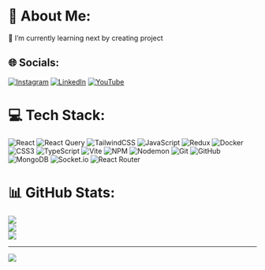 # 💫 About Me:
🌱 I’m currently learning next by creating project


## 🌐 Socials:
[![Instagram](https://img.shields.io/badge/Instagram-%23E4405F.svg?logo=Instagram&logoColor=white)](https://instagram.com/mrym__salimi_) [![LinkedIn](https://img.shields.io/badge/LinkedIn-%230077B5.svg?logo=linkedin&logoColor=white)](https://linkedin.com/in/maryam-salimi-03910524b) [![YouTube](https://img.shields.io/badge/YouTube-%23FF0000.svg?logo=YouTube&logoColor=white)](https://youtube.com/@@Mrm_Salimi) 

# 💻 Tech Stack:
![React](https://img.shields.io/badge/react-%2320232a.svg?style=for-the-badge&logo=react&logoColor=%2361DAFB) ![React Query](https://img.shields.io/badge/-React%20Query-FF4154?style=for-the-badge&logo=react%20query&logoColor=white) ![TailwindCSS](https://img.shields.io/badge/tailwindcss-%2338B2AC.svg?style=for-the-badge&logo=tailwind-css&logoColor=white) ![JavaScript](https://img.shields.io/badge/javascript-%23323330.svg?style=for-the-badge&logo=javascript&logoColor=%23F7DF1E) ![Redux](https://img.shields.io/badge/redux-%23593d88.svg?style=for-the-badge&logo=redux&logoColor=white) ![Docker](https://img.shields.io/badge/docker-%230db7ed.svg?style=for-the-badge&logo=docker&logoColor=white) ![CSS3](https://img.shields.io/badge/css3-%231572B6.svg?style=for-the-badge&logo=css3&logoColor=white) ![TypeScript](https://img.shields.io/badge/typescript-%23007ACC.svg?style=for-the-badge&logo=typescript&logoColor=white) ![Vite](https://img.shields.io/badge/vite-%23646CFF.svg?style=for-the-badge&logo=vite&logoColor=white) ![NPM](https://img.shields.io/badge/NPM-%23CB3837.svg?style=for-the-badge&logo=npm&logoColor=white) ![Nodemon](https://img.shields.io/badge/NODEMON-%23323330.svg?style=for-the-badge&logo=nodemon&logoColor=%BBDEAD) ![Git](https://img.shields.io/badge/git-%23F05033.svg?style=for-the-badge&logo=git&logoColor=white) ![GitHub](https://img.shields.io/badge/github-%23121011.svg?style=for-the-badge&logo=github&logoColor=white) ![MongoDB](https://img.shields.io/badge/MongoDB-%234ea94b.svg?style=for-the-badge&logo=mongodb&logoColor=white) ![Socket.io](https://img.shields.io/badge/Socket.io-black?style=for-the-badge&logo=socket.io&badgeColor=010101) ![React Router](https://img.shields.io/badge/React_Router-CA4245?style=for-the-badge&logo=react-router&logoColor=white)
# 📊 GitHub Stats:
![](https://github-readme-stats.vercel.app/api?username=mrym-salimi-js&theme=dark&hide_border=true&include_all_commits=true&count_private=false)<br/>
![](https://github-readme-streak-stats.herokuapp.com/?user=mrym-salimi-js&theme=dark&hide_border=true)<br/>
![](https://github-readme-stats.vercel.app/api/top-langs/?username=mrym-salimi-js&theme=dark&hide_border=true&include_all_commits=true&count_private=false&layout=compact)

---
[![](https://visitcount.itsvg.in/api?id=mrym-salimi-js&icon=0&color=0)](https://visitcount.itsvg.in)

<!-- Proudly created with GPRM ( https://gprm.itsvg.in ) -->
